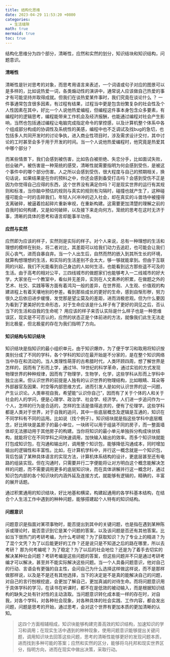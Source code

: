 ```yaml
---
title: 结构化思维
date: 2023-04-29 11:53:20 +0800
categories:
  - 生活缝隙
math: true
mermaid: true
toc: true
---
```

结构化思维分为四个部分，清晰性，应然和实然的划分，知识结块和知识结构，问题意识。

#### 清晰性
清晰性是针对思考的对象，而思考用语言来表述，一个词语或句子对应的图景可以是多样的，比如说热爱一词，各类煽动性的演讲中，通常说人应该做自己热爱的事才有可能坚持并取得成就。但我们在谈热爱某件事时，我们究竟在谈论什么 ？ 一件事通常包含很多因素，有过程有结果，过程当中更是包含纷繁复杂的社会性及个人性因素在其中，好比一个人说他热爱编程，但编程这件事本身包含众多要素，有编程时的逻辑思考，编程能带来工作机会及经济报酬，也能通过编程对社会产生影响，当然也包括通过编程让电脑完成指定命令的掌控感，以及计算机整个体系中各个组成部分构成的协调性及系统性的美感，编程中也不乏调试及找bug的急切，也包括多人共同开发时的讨论争执，进入商业性项目时，涉及需求设计交付，其中讨论的工时甚至会多于用于开发的时间。当一个人说他热爱编程时，他究竟是热爱其中哪个部分？

而某些情景下，我们会感到被伤害，比如告白被拒绝、失恋分手，比如面试失败，创业破产。被伤害是一种笼统的感受，清晰性就需要指明为何会感到受伤，是被这个事件中的哪个部分伤害。人之所以会感到受伤，很大程度与自己的预期相关，换句话说，如果结果是在你的预料之中，你还会感到备受打击吗？会感到受伤不正是因为你觉得自己应得的东西，这个世界没有满足你吗？可是现实世界的运行有其规则和标准，当你脑中预估的规则与真实的规则有沟隔时，碰撞也就产生了，这种碰撞可能会一时的击碎我们，年轻人兴冲冲的迈入社会，却在真实的斗兽场中被撞得支离破碎，被逼着捡起碎片重新审视，在重新构建。这需要更加清楚的理解之前的自我时如何构建，又是如何破碎，以及接下来走向何方。笼统的思考在这时无济于事，清晰的具体的思考和语言却能事半功倍。

#### 应然与实然
应然即为应该的样子，实然则是实际的样子。对个人来说，总有一种理想的生活和理想的模样在别处，将二者对比，其差距可以给我们动力去追赶，也可能会让我们灰心丧气，进而自暴自弃。当一个人出生后，自然而然的嵌入到其所生长的环境，就算构想理想的生活，和实际的生活差别不会太大，够一够就能拿到。但由于互联网的兴起，我们不光能看到自己身边的人如何生活，也能看到远方那些遥不可及的生活。由于高考的相对公平，三四线城市的做题家们也能够考入一二线城市的好大学，大家坐在一个教室中，看似并无差异，实则在人文素养的积累，在做题之外的艺术、社交、实践等等方面有着鸿沟一般的差异，在世界观、人生观、价值观的构建进程上有着天壤地别的参差。看到那些成长的更好的生命，感到自惭形秽，努力很久之后依旧进步缓慢，发觉那是望尘莫及的差距，进而消极悲观。但为什么要因为看到了更美好的生命形态，对于生命应该是什么样子有了更好的洞见之后，否认当下的生活和自我的生命呢？ 用应该的样子来否认实际是什么样子也是一种思维误区，现实是不可否认的，应然的状态正是个体前进的方法，就像我们此生无法走到北极星，但北极星的存在为我们指明了方向。

#### 知识结构与知识结块
知识结块是指知识的最小组织单元，由于知识爆炸，为了便于学习和取用将知识按类别分成了不同的学科，各个学科的知识在最开始是不分家的，是在整个知识网络当中存在和流动的。当人类理性萌芽的古希腊时代，人类环顾四周，想了解世界是怎样的，因而有了形而上学，通过18、19世纪的科学革命，通过实验的方式发现物理世界的种种规律，因而有了物理学，生物学，化学，这些学科从形而上学科中独立出来。但认识世界的前提是人独有的认识世界的物理结构，比如眼睛、耳朵等外部器官及因果、时空等内部思维方式，进而引发人是如何认识世界的这一问题，产生认识论。人类审视自我，希望能“认识你自己”，因而有了关于个体的人和关于社会的人的学问，便是心理学、政治学、社会学、经济学。人们进一步追问作为一个人，怎样的行为是合适的，怎样的生活是值得追求的，便有了伦理学。这些学科都是人类对于世界，对于自我的追问，其中一些底层概念及逻辑是互通的，知识在不同学科有不同的运用。比如说（找个例子）。知识结块就是指这些学科中底层概念，好比砖块是盖房子的最小单位，一块砖可以用于组装不同的房子，而一整面墙体却无法挪动用于其他房子的构建。当你将知识的最小单元单独拆分构成块状结构，就能将它在不同学科之间快速调用，加快输入输出的效率。而多个知识块就能打包成知识包，在沟通和输出时，调用整个知识包，能够降低沟通成本，同时增加输出的逻辑性和丰富性。比如，在计算机学科中，并行这一概念就是一个知识包，背后包装了某种具体语言的实现方法，计算机体系结构的设计，更底层甚至还有电路的组装实现。但在沟通时，只需要并行二字便能将让对方明白这个概念能解决怎样的问题，而不需要调用更多的底层知识块，而在具体讲解并行这一概念时，通过知识包内部的各个知识块的内涵外延及连接方式，就能够有逻辑的，精确的，丰富的展开话题。

通过积累通用的知识结块，好比地基和横梁，构建起通用的各学科基本结构，在结合个人生活工作中遇到的种种问题，能够搭建起个人特有的知识结构。

#### 问题意识 
问题意识是指面对某项事物时，能否提出到其中的关键问题，也是指在遇到某种陈诉或理论时，能否意识到它是某个问题的答案，以及该问题是否还有其他答案。比如当下很热门的考研考编，为什么考研呢？为了获取知识？为了专业上的精进？为了混个文凭？为了以后能更好的工作？还是说只是不知道之后的路在哪里，所以去考研？ 那为何考编呢？ 为了稳定？为了以后的社会地位？还是为了着手去切实的解决某种社会问题？考研考编是这些问题的答案，但这些问题并不只是通过考研考编才可以解决，甚至并不能实际解决这些问题。当一个人具备问题意识，他对自己的行动、言语会有更强的自主性，会问自己为什么选择这样做这样说，而不是那样做那样说，以及是不是还有其他选择，当下的决定是不是真的能解决自己的问题，对自己的言行刨根挖底，会更加了解自己，更加真诚的对待生命。而将问题意识用于具体学科的学习，在读书在听课时，都不在是低效的被动输入，而是根据知识结构的缺失之处有针对性的主动汲取。当问题意识转化成本能一样的存在时，对自我，对各个学科，对各种社会现象，对各种具体的社会实践、工作内容，都会发出问题，问题是思考的开始，通过思考，会对这个世界有更加本质的更加清晰的认知。

> 这四个方面相辅相成，知识块能够构建完善高效的知识结构，加速知识的学习和调用；在现实生活中遇到的种种现象，使用问题意识能够提出关键问题，调用知识块去回答这些问题，思考的清晰性能够更好的发现问题本质，进而找到多种可能的答案；应然和实然的区分，能够将乌托邦和现实世界区分，指明方向，进而在现实中做出决策，采取行动。

  
  
